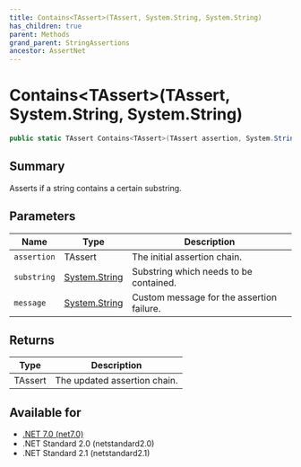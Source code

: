 ```yaml
---
title: Contains<TAssert>(TAssert, System.String, System.String)
has_children: true
parent: Methods
grand_parent: StringAssertions
ancestor: AssertNet
---
```

# Contains&lt;TAssert&gt;(TAssert, System.String, System.String)

```csharp
public static TAssert Contains<TAssert>(TAssert assertion, System.String substring, System.String message);
```

## Summary
Asserts if a string contains a certain substring.

## Parameters
|Name|Type|Description|
|-|-|-|
|`assertion`|TAssert|The initial assertion chain.|
|`substring`|[System.String](https://learn.microsoft.com/en-us/dotnet/api/system.string)|Substring which needs to be contained.|
|`message`|[System.String](https://learn.microsoft.com/en-us/dotnet/api/system.string)|Custom message for the assertion failure.|

## Returns
|Type|Description|
|-|-|
|TAssert|The updated assertion chain.|

## Available for
- [.NET 7.0 (net7.0)](https://versionsof.net/core/7.0/)
- .NET Standard 2.0 (netstandard2.0)
- .NET Standard 2.1 (netstandard2.1)
